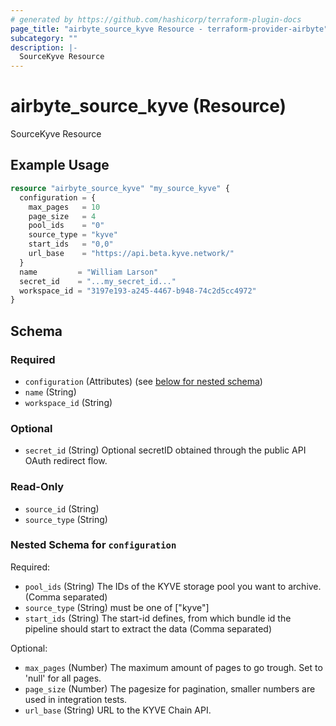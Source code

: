```yaml
---
# generated by https://github.com/hashicorp/terraform-plugin-docs
page_title: "airbyte_source_kyve Resource - terraform-provider-airbyte"
subcategory: ""
description: |-
  SourceKyve Resource
---
```


# airbyte_source_kyve (Resource)

SourceKyve Resource

## Example Usage

```terraform
resource "airbyte_source_kyve" "my_source_kyve" {
  configuration = {
    max_pages   = 10
    page_size   = 4
    pool_ids    = "0"
    source_type = "kyve"
    start_ids   = "0,0"
    url_base    = "https://api.beta.kyve.network/"
  }
  name         = "William Larson"
  secret_id    = "...my_secret_id..."
  workspace_id = "3197e193-a245-4467-b948-74c2d5cc4972"
}
```

<!-- schema generated by tfplugindocs -->
## Schema

### Required

- `configuration` (Attributes) (see [below for nested schema](#nestedatt--configuration))
- `name` (String)
- `workspace_id` (String)

### Optional

- `secret_id` (String) Optional secretID obtained through the public API OAuth redirect flow.

### Read-Only

- `source_id` (String)
- `source_type` (String)

<a id="nestedatt--configuration"></a>
### Nested Schema for `configuration`

Required:

- `pool_ids` (String) The IDs of the KYVE storage pool you want to archive. (Comma separated)
- `source_type` (String) must be one of ["kyve"]
- `start_ids` (String) The start-id defines, from which bundle id the pipeline should start to extract the data (Comma separated)

Optional:

- `max_pages` (Number) The maximum amount of pages to go trough. Set to 'null' for all pages.
- `page_size` (Number) The pagesize for pagination, smaller numbers are used in integration tests.
- `url_base` (String) URL to the KYVE Chain API.


